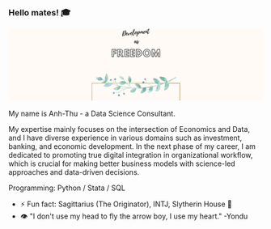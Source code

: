 ### Hello mates! :mortar_board:
![](https://github.com/thuduongAB/thuduongAB/blob/main/Colony%20Soldier%20Desktop%20Wallpaper.png)

My name is Anh-Thu - a Data Science Consultant.

My expertise mainly focuses on the intersection of Economics and Data, and I have diverse experience in various domains such as investment, banking, and economic development. In the next phase of my career, I am dedicated to promoting true digital integration in organizational workflow, which is crucial for making better business models with science-led approaches and data-driven decisions.


Programming: Python / Stata / SQL


- ⚡ Fun fact: Sagittarius (The Originator), INTJ, Slytherin House :snake: 
- 👁️ "I don't use my head to fly the arrow boy, I use my heart." -Yondu

